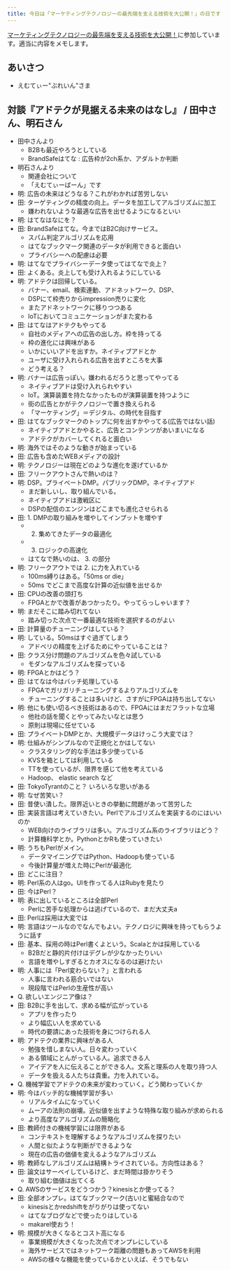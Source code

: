```yaml
---
title: 今日は「マーケティングテクノロジーの最先端を支える技術を大公開！」の日です
---
```


[マーケティングテクノロジーの最先端を支える技術を大公開！](http://eventdots.jp/event/263388)に参加しています。適当に内容をメモします。

## あいさつ

* えむてぃー"ぶれいん"さま

## 対談『アドテクが見据える未来のはなし』 / 田中さん、明石さん

* 田中さんより
    * B2Bも最近やろうとしている
    * BrandSafeはてな : 広告枠が2ch系か、アダルトか判断
* 明石さんより
    * 関連会社について
    * 「えむてぃーばーん」です
* 明: 広告の未来はどうなる？これがわかれば苦労しない
* 田: ターゲティングの精度の向上。データを加工してアルゴリズムに加工
    * 嫌われないような最適な広告を出せるようになるといい
* 明: はてなはなにを？
* 田: BrandSafeはてな。今まではB2C向けサービス。
    * スパム判定アルゴリズムを応用
    * はてなブックマーク関連のデータが利用できると面白い
    * プライバシーへの配慮は必要
* 明: はてなでプライバシーデータ使ってはてなで炎上？
* 田: よくある。炎上しても受け入れるようにしている
* 明: アドテクは回帰している。
    * バナー、email、検索連動、アドネットワーク、DSP、
    * DSPにて枠売りからimpression売りに変化
    * またアドネットワークに移りつつある
    * IoTにおいてコミュニケーションがまた変わる
* 田: はてなはアドテクもやってる
    * 自社のメディアへの広告の出し方。枠を持ってる
    * 枠の進化には興味がある
    * いかにいいアドを出すか。ネイティブアドとか
    * ユーザに受け入れられる広告を出すところを大事
    * どう考える？
* 明: バナーは広告っぽい。嫌われるだろうと思ってやってる
    * ネイティブアドは受け入れられやすい
    * IoT。演算装置を持たなかったものが演算装置を持つように
    * 街の広告とかがテクノロジーで置き換えられる
    * 「マーケティング」＝デジタル、の時代を目指す
* 田: はてなブックマークのトップに何を出すかやってる(広告ではない話)
    * ネイティブアドとかやると、広告とコンテンツがあいまいになる
    * アドテクがカバーしてくれると面白い
* 明: 海外ではそのような動きが始まっている
* 田: 広告も含めたWEBメディアの設計
* 明: テクノロジーは現在どのような進化を遂げているか
* 田: フリークアウトさんで熱いのは？
* 明: DSP。プライベートDMP。パブリックDMP。ネイティブアド
    * まだ新しいし、取り組んでいる。
    * ネイティブアドは激戦区に
    * DSPの配信のエンジンはどこまでも進化させられる
* 田: 1. DMPの取り組みを増やしてインプットを増やす
    * 2. 集めてきたデータの最適化
    * 3. ロジックの高速化
    * はてなで熱いのは、 3. の部分
* 明: フリークアウトでは 2. に力を入れている
    * 100ms縛りはある。「50ms or die」
    * 50ms でどこまで高度な計算の近似値を出せるか
* 田: CPUの改善の頭打ち
    * FPGAとかで改善があつかったり。やってらっしゃいます？
* 明: まだそこに踏み切れてない
    * 踏み切った次点で一番最適な技術を選択するのがよい
* 田: 計算量のチューニングはしている？
* 明: している。50msはすぐ過ぎてしまう
    * アドベリの精度を上げるためにやっていることは？
* 田: クラス分け問題のアルゴリズムを色々試している
    * モダンなアルゴリズムを探っている
* 明: FPGAとかはどう？
* 田: はてなは今はバッチ処理している
    * FPGAでガリガリチューニングするよりアルゴリズムを
    + チューニングすることは多いけど、さすがにFPGAは持ち出してない
* 明: 他にも使い切るべき技術はあるので、FPGAにはまだフラットな立場
    * 他社の話を聞くとやってみたいなとは思う
    * 原則は現場に任せている
* 田: プライベートDMPとか、大規模データはけっこう大変では？
* 明: 仕組みがシンプルなので正規化とかはしてない
    * クラスタリング的な手法は多少使っている
    * KVSを箱としては利用している
    * TTを使っているが、限界を感じて他を考えている
    * Hadoop、 elastic search など
* 田: TokyoTyrantのこと？ いろいろな思いがある
* 明: なぜ苦笑い？
* 田: 昔使い潰した。限界近いときの挙動に問題があって苦労した
* 田: 実装言語は考えていきたい。Perlでアルゴリズムを実装するのにはいいのか
    * WEB向けのライブラリは多い。アルゴリズム系のライブラリはどう？
    * 計算機科学とか。PythonとかRも使っていきたい
* 明: うちもPerlがメイン。
    * データマイニングではPython、Hadoopも使っている
    * 今後計算量が増えた時にPerlが最適化
* 田: どこに注目？
* 明: Perl系の人はgo。UIを作ってる人はRubyを見たり
* 田: 今はPerl？
* 明: 表に出しているところは全部Perl
    * Perlに苦手な処理からは逃げているので、まだ大丈夫a
* 田: Perlは採用は大変では
* 明: 言語はツールなのでなんでもよい。テクノロジに興味を持ってもらうように話す
* 田: 基本、採用の時はPerl書くよという。Scalaとかは採用している
    * B2Bだと静的片付けはデグレが少なかったりいい
    * 言語を増やしすぎるとカオスになるのは避けたい
* 明: 人事には「Perl変わらない？」と言われる
    * 人事に言われる筋合いではない
    * 現段階ではPerlの生産性が高い
* Q. 欲しいエンジニア像は？
* 田: B2Bに手を出して、求める幅が広がっている
    * アプリを作ったり
    * より幅広い人を求めている
    * 時代の要請にあった技術を身につけられる人
* 明: アドテクの業界に興味がある人
    * 勉強を惜しまない人。日々変わっていく
    * ある領域にとんがっている人。追求できる人
    * アイデアを人に伝えることができる人。文系と理系の人を取り持つ人
    * データを扱える人たちは貴重。力を入れている。
* Q. 機械学習でアドテクの未来が変わっていく。どう関わっていくか
* 明: 今はバッチ的な機械学習が多い
    * リアルタイムになっていく
    * ムーアの法則の崩壊。近似値を出すような特殊な取り組みが求められる
    * より高度なアルゴリズムの簡略化
* 田: 教師付きの機械学習には限界がある
    * コンテキストを理解するようなアルゴリズムを探りたい
    * 人間と似たような判断ができるような
    * 現在の広告の価値を変えるようなアルゴリズム
* 明: 教師なしアルゴリズムは結構トライされている。方向性はある？
* 田: 論文はサーベイしているけど、まだ時間は掛かりそう
    * 取り組む価値は出てくる
* Q. AWSのサービスをどうつかう？kinesisとか使ってる？
* 田: 全部オンプレ。はてなブックマーク(古い)と蜜結合なので
    * kinesisとかredshiftをがりがりは使ってない
    * はてなブログなどで使ったりはしている
    * makarel使おう！
* 明: 規模が大きくなるとコスト高になる
    * 事業規模が大きくなった次点でオンプレにしている
    * 海外サービスではネットワーク距離の問題もあってAWSを利用
    * AWSの様々な機能を使っているかといえば、そうでもない

<!--
## フリークアウトにおける大規模データの取り扱いの歴史と今後 / 加藤さん

## 『BrandSafe はてな』のアドベリフィケーションのしくみ / 伊奈さん

## ゼロから始めたGunosyのアドサーバ開発運用記 /  粟飯原 さん

## M.T.Burnを支える技術 / 久森さん
-->
